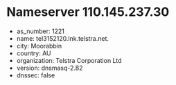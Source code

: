 # Nameserver 110.145.237.30

* as_number: 1221
* name: tel3152120.lnk.telstra.net.
* city: Moorabbin
* country: AU
* organization: Telstra Corporation Ltd
* version: dnsmasq-2.82
* dnssec: false
